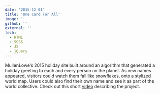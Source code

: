 ```yaml
---
date: '2015-12-01'
title: 'One Card For All'
image: ''
github: ''
external: ''
tech:
  - HTML
  - SCSS
  - JS
  - jQuery
---
```


MullenLowe's 2015 holiday site built around an algorithm that generated a holiday greeting to each and every person on the planet. As new names appeared, visitors could watch them fall like snowflakes, onto a stylized world map. Users could also find their own name and see it as part of the world collective. Check out this short [video](https://us.mullenlowe.com/work/one-card-for-all/) describing the project.
